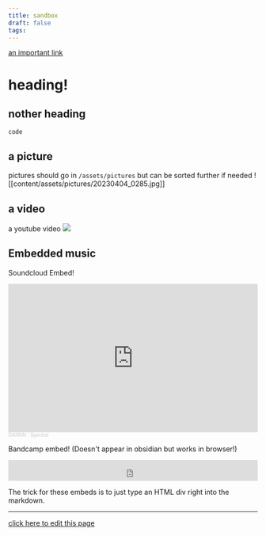 ```yaml
---
title: sandbox
draft: false
tags:
---
```


[an important link](https://www.youtube.com/watch?v=oBFKfgLf0LI)
# heading!

## nother heading

```
code
```

## a picture

pictures should go in `/assets/pictures` but can be sorted further if needed
![[content/assets/pictures/20230404_0285.jpg]]

## a video

a youtube video
![](https://www.youtube.com/watch?v=7YdgvjE7dA0)

## Embedded music

Soundcloud Embed! 
<iframe width="100%" height="300" scrolling="no" frameborder="no" allow="autoplay" src="https://w.soundcloud.com/player/?url=https%3A//api.soundcloud.com/tracks/1511945842&color=%23ff5500&auto_play=false&hide_related=false&show_comments=true&show_user=true&show_reposts=false&show_teaser=true&visual=true"></iframe><div style="font-size: 10px; color: #cccccc;line-break: anywhere;word-break: normal;overflow: hidden;white-space: nowrap;text-overflow: ellipsis; font-family: Interstate,Lucida Grande,Lucida Sans Unicode,Lucida Sans,Garuda,Verdana,Tahoma,sans-serif;font-weight: 100;"><a href="https://soundcloud.com/dannn" title="DANNN​" target="_blank" style="color: #cccccc; text-decoration: none;">DANNN​</a> · <a href="https://soundcloud.com/dannn/spectral" title="Spectral" target="_blank" style="color: #cccccc; text-decoration: none;">Spectral</a></div>

Bandcamp embed! (Doesn't appear in obsidian but works in browser!)
<iframe style="border: 0; width: 100%; height: 42px;" src="https://bandcamp.com/EmbeddedPlayer/album=2112712277/size=small/bgcol=ffffff/linkcol=0687f5/transparent=true/" seamless><a href="https://dannn.bandcamp.com/album/deejay-slide-seven-hundred-2">Deejay Slide / Seven Hundred by DANNN</a></iframe>

The trick for these embeds is to just type an HTML div right into the markdown.

---

[click here to edit this page](https://github.com/wormyrocks/ddg/blob/v4/content/technical/test.md)
